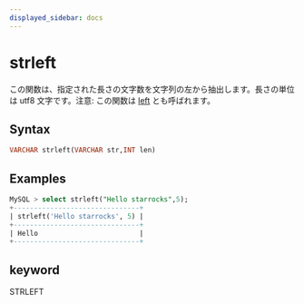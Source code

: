 ```yaml
---
displayed_sidebar: docs
---
```


# strleft

この関数は、指定された長さの文字数を文字列の左から抽出します。長さの単位は utf8 文字です。注意: この関数は [left](left.md) とも呼ばれます。

## Syntax

```SQL
VARCHAR strleft(VARCHAR str,INT len)
```

## Examples

```SQL
MySQL > select strleft("Hello starrocks",5);
+-------------------------------+
| strleft('Hello starrocks', 5) |
+-------------------------------+
| Hello                         |
+-------------------------------+
```

## keyword

STRLEFT
